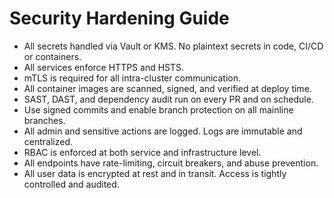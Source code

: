 # Security Hardening Guide

- All secrets handled via Vault or KMS. No plaintext secrets in code, CI/CD or containers.
- All services enforce HTTPS and HSTS.
- mTLS is required for all intra-cluster communication.
- All container images are scanned, signed, and verified at deploy time.
- SAST, DAST, and dependency audit run on every PR and on schedule.
- Use signed commits and enable branch protection on all mainline branches.
- All admin and sensitive actions are logged. Logs are immutable and centralized.
- RBAC is enforced at both service and infrastructure level.
- All endpoints have rate-limiting, circuit breakers, and abuse prevention.
- All user data is encrypted at rest and in transit. Access is tightly controlled and audited.